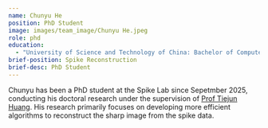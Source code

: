 ```yaml
---
name: Chunyu He
position: PhD Student
image: images/team_image/Chunyu He.jpeg
role: phd
education: 
  - "University of Science and Technology of China: Bachelor of Computer Science and Technology(2021-2025)"
brief-position: Spike Reconstruction
brief-desc: PhD Student
---
```


Chunyu has been a PhD student at the Spike Lab since Sepetmber 2025, conducting his doctoral research under the supervision of [Prof Tiejun Huang](https://www.imperial.ac.uk/people/p.angeloudis). His research primarily focuses on developing more efficient algorithms to reconstruct the sharp image from the spike data.
